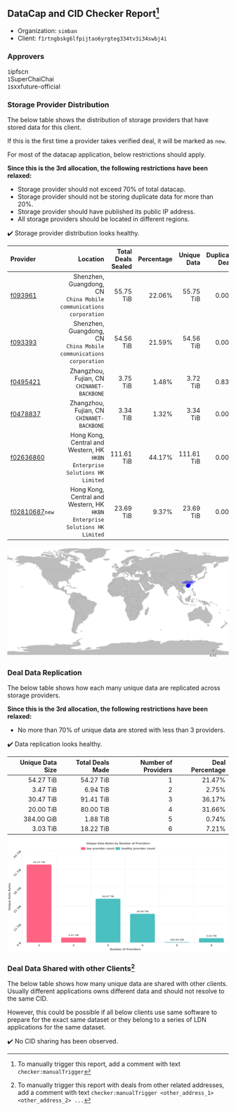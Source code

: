 ## DataCap and CID Checker Report[^1]
 - Organization: `simban`
 - Client: `f1rtngbskg6lfpijtao6yrgteg334tv3i34swbj4i`
### Approvers
`1`ipfscn<br/>`1`SuperChaiChai<br/>`1`sxxfuture-official

### Storage Provider Distribution
The below table shows the distribution of storage providers that have stored data for this client.

If this is the first time a provider takes verified deal, it will be marked as `new`.

For most of the datacap application, below restrictions should apply.

**Since this is the 3rd allocation, the following restrictions have been relaxed:**
 - Storage provider should not exceed 70% of total datacap.
 - Storage provider should not be storing duplicate data for more than 20%.
 - Storage provider should have published its public IP address.
 - All storage providers should be located in different regions.

✔️ Storage provider distribution looks healthy.

| Provider                                                    |                                                                      Location | Total Deals Sealed | Percentage | Unique Data | Duplicate Deals |
| :---------------------------------------------------------- | ----------------------------------------------------------------------------: | -----------------: | ---------: | ----------: | --------------: |
| [f093961](https://filfox.info/en/address/f093961)           |         Shenzhen, Guangdong, CN<br/>`China Mobile communications corporation` |          55.75 TiB |     22.06% |   55.75 TiB |           0.00% |
| [f093393](https://filfox.info/en/address/f093393)           |         Shenzhen, Guangdong, CN<br/>`China Mobile communications corporation` |          54.56 TiB |     21.59% |   54.56 TiB |           0.00% |
| [f0495421](https://filfox.info/en/address/f0495421)         |                                 Zhangzhou, Fujian, CN<br/>`CHINANET-BACKBONE` |           3.75 TiB |      1.48% |    3.72 TiB |           0.83% |
| [f0478837](https://filfox.info/en/address/f0478837)         |                                 Zhangzhou, Fujian, CN<br/>`CHINANET-BACKBONE` |           3.34 TiB |      1.32% |    3.34 TiB |           0.00% |
| [f02636860](https://filfox.info/en/address/f02636860)       | Hong Kong, Central and Western, HK<br/>`HKBN Enterprise Solutions HK Limited` |         111.61 TiB |     44.17% |  111.61 TiB |           0.00% |
| [f02810687](https://filfox.info/en/address/f02810687)`new`  | Hong Kong, Central and Western, HK<br/>`HKBN Enterprise Solutions HK Limited` |          23.69 TiB |      9.37% |   23.69 TiB |           0.00% |

<img src="https://raw.githubusercontent.com/data-preservation-programs/filplus-checker-assets/main/filecoin-project/filecoin-plus-large-datasets/issues/2165/1695607247826.png"/>

### Deal Data Replication
The below table shows how each many unique data are replicated across storage providers.


**Since this is the 3rd allocation, the following restrictions have been relaxed:**
- No more than 70% of unique data are stored with less than 3 providers.

✔️ Data replication looks healthy.

| Unique Data Size | Total Deals Made | Number of Providers | Deal Percentage |
| ---------------: | ---------------: | ------------------: | --------------: |
|        54.27 TiB |        54.27 TiB |                   1 |          21.47% |
|         3.47 TiB |         6.94 TiB |                   2 |           2.75% |
|        30.47 TiB |        91.41 TiB |                   3 |          36.17% |
|        20.00 TiB |        80.00 TiB |                   4 |          31.66% |
|       384.00 GiB |         1.88 TiB |                   5 |           0.74% |
|         3.03 TiB |        18.22 TiB |                   6 |           7.21% |

<img src="https://raw.githubusercontent.com/data-preservation-programs/filplus-checker-assets/main/filecoin-project/filecoin-plus-large-datasets/issues/2165/1695607248892.png"/>

### Deal Data Shared with other Clients[^3]
The below table shows how many unique data are shared with other clients.
Usually different applications owns different data and should not resolve to the same CID.

However, this could be possible if all below clients use same software to prepare for the exact same dataset or they belong to a series of LDN applications for the same dataset.

✔️ No CID sharing has been observed.

[^1]: To manually trigger this report, add a comment with text `checker:manualTrigger`

[^2]: Deals from those addresses are combined into this report as they are specified with `checker:manualTrigger`

[^3]: To manually trigger this report with deals from other related addresses, add a comment with text `checker:manualTrigger <other_address_1> <other_address_2> ...`
